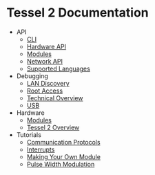 # Tessel 2 Documentation

- API
    * [CLI](/API/CLI.md)
    * [Hardware API](/API/Hardware_API.md)
    * [Modules](/API/Modules.md)
    * [Network API](/API/Network_API.md)
    * [Supported Languages](/API/Supported_Languages.md)
- Debugging
    * [LAN Discovery](/Debugging/LAN_Discovery.md)
    * [Root Access](/Debugging/Root_Access.md)
    * [Technical Overview](/Debugging/Technical_Overview.md)
    * [USB](/Debugging/USB.md)
- Hardware
    * [Modules](/Hardware/Modules.md)
    * [Tessel 2 Overview](/Hardware/Tessel_2_Overview.md)
- Tutorials
    * [Communication Protocols](/Tutorials/Communication_Protocols.md)
    * [Interrupts](/Tutorials/Interrupts.md)
    * [Making Your Own Module](/Tutorials/Making_Your_Own_Module.md)
    * [Pulse Width Modulation](/Tutorials/Pulse_Width_Modulation.md)
